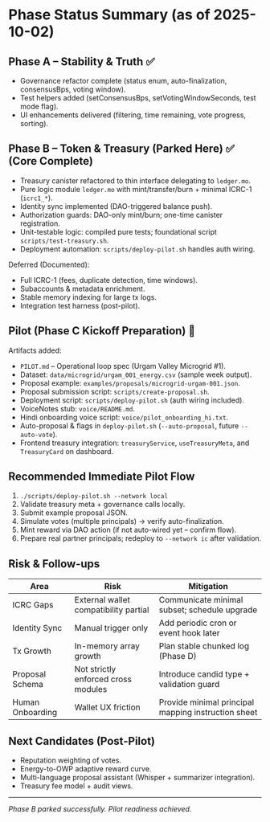 # Phase Status Summary (as of 2025-10-02)

## Phase A – Stability & Truth ✅

- Governance refactor complete (status enum, auto-finalization, consensusBps, voting window).
- Test helpers added (setConsensusBps, setVotingWindowSeconds, test mode flag).
- UI enhancements delivered (filtering, time remaining, vote progress, sorting).

## Phase B – Token & Treasury (Parked Here) ✅ (Core Complete)

- Treasury canister refactored to thin interface delegating to `ledger.mo`.
- Pure logic module `ledger.mo` with mint/transfer/burn + minimal ICRC-1 (`icrc1_*`).
- Identity sync implemented (DAO-triggered balance push).
- Authorization guards: DAO-only mint/burn; one-time canister registration.
- Unit-testable logic: compiled pure tests; foundational script `scripts/test-treasury.sh`.
- Deployment automation: `scripts/deploy-pilot.sh` handles auth wiring.

Deferred (Documented):

- Full ICRC-1 (fees, duplicate detection, time windows).
- Subaccounts & metadata enrichment.
- Stable memory indexing for large tx logs.
- Integration test harness (post-pilot).

## Pilot (Phase C Kickoff Preparation) 🚀

Artifacts added:

- `PILOT.md` – Operational loop spec (Urgam Valley Microgrid #1).
- Dataset: `data/microgrid/urgam_001_energy.csv` (sample week output).
- Proposal example: `examples/proposals/microgrid-urgam-001.json`.
- Proposal submission script: `scripts/create-proposal.sh`.
- Deployment script: `scripts/deploy-pilot.sh` (auth wiring included).
- VoiceNotes stub: `voice/README.md`.
- Hindi onboarding voice script: `voice/pilot_onboarding_hi.txt`.
- Auto-proposal & flags in `deploy-pilot.sh` (`--auto-proposal`, future `--auto-vote`).
- Frontend treasury integration: `treasuryService`, `useTreasuryMeta`, and `TreasuryCard` on dashboard.

## Recommended Immediate Pilot Flow

1. `./scripts/deploy-pilot.sh --network local`
2. Validate treasury meta + governance calls locally.
3. Submit example proposal JSON.
4. Simulate votes (multiple principals) → verify auto-finalization.
5. Mint reward via DAO action (if not auto-wired yet – confirm flow).
6. Prepare real partner principals; redeploy to `--network ic` after validation.

## Risk & Follow-ups

| Area             | Risk                                  | Mitigation                                          |
| ---------------- | ------------------------------------- | --------------------------------------------------- |
| ICRC Gaps        | External wallet compatibility partial | Communicate minimal subset; schedule upgrade        |
| Identity Sync    | Manual trigger only                   | Add periodic cron or event hook later               |
| Tx Growth        | In-memory array growth                | Plan stable chunked log (Phase D)                   |
| Proposal Schema  | Not strictly enforced cross modules   | Introduce candid type + validation guard            |
| Human Onboarding | Wallet UX friction                    | Provide minimal principal mapping instruction sheet |

## Next Candidates (Post-Pilot)

- Reputation weighting of votes.
- Energy-to-OWP adaptive reward curve.
- Multi-language proposal assistant (Whisper + summarizer integration).
- Treasury fee model + audit views.

---

_Phase B parked successfully. Pilot readiness achieved._

